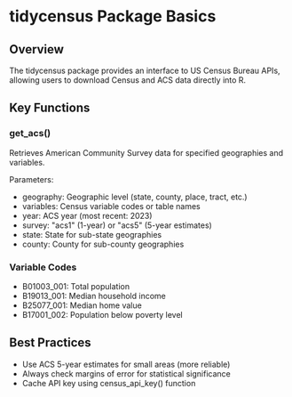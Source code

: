 # tidycensus Package Basics

## Overview
The tidycensus package provides an interface to US Census Bureau APIs, allowing users to download Census and ACS data directly into R.

## Key Functions

### get_acs()
Retrieves American Community Survey data for specified geographies and variables.

Parameters:
- geography: Geographic level (state, county, place, tract, etc.)
- variables: Census variable codes or table names
- year: ACS year (most recent: 2023)
- survey: "acs1" (1-year) or "acs5" (5-year estimates)
- state: State for sub-state geographies
- county: County for sub-county geographies

### Variable Codes
- B01003_001: Total population
- B19013_001: Median household income
- B25077_001: Median home value
- B17001_002: Population below poverty level

## Best Practices
- Use ACS 5-year estimates for small areas (more reliable)
- Always check margins of error for statistical significance
- Cache API key using census_api_key() function
